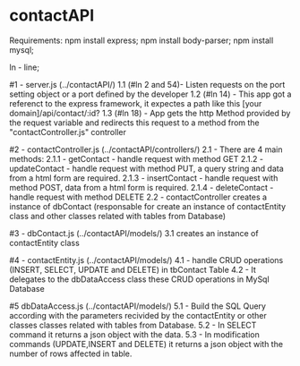 ﻿# contactAPI
Requirements:
npm install express;
npm install body-parser;
npm install mysql;

ln - line;

#1 - server.js (../contactAPI/)
1.1 (#ln 2 and 54)- Listen requests on the port setting object or a port defined by the developer 
1.2 (#ln 14) - This app got a referenct to the express framework, it expectes a path like this [your domain]/api/contact/:id?
1.3 (#ln 18) - App gets the http Method provided by the request variable and redirects this request to a method from the  "contactController.js" controller

#2 - contactController.js (../contactAPI/controllers/)
2.1 - There are 4 main methods:
	2.1.1 - getContact - handle request with method GET 
	2.1.2 - updateContact - handle request with method PUT, a query string and data from a html form are required.
	2.1.3 - insertContact - handle request with method POST, data from a html form is required.
	2.1.4 - deleteContact - handle request with method DELETE
2.2 - contactController creates a instance of dbContact (responsable for create an instance of contactEntity class and other classes related with tables from Database)

#3 - dbContact.js (../contactAPI/models/)
3.1 creates an instance of contactEntity class 
	
#4 - contactEntity.js (../contactAPI/models/)
4.1 - handle CRUD operations (INSERT, SELECT, UPDATE and DELETE) in tbContact Table
4.2 - It delegates to the dbDataAccess class these CRUD operations in MySql Database

#5 dbDataAccess.js (../contactAPI/models/)
5.1 - Build the SQL Query according  with the parameters recivided by the contactEntity or other classes classes related with tables from Database.
5.2 - In SELECT command it returns a json object with the data.
5.3 - In modification commands (UPDATE,INSERT and DELETE) it returns a json object with the number of rows affected in table.
